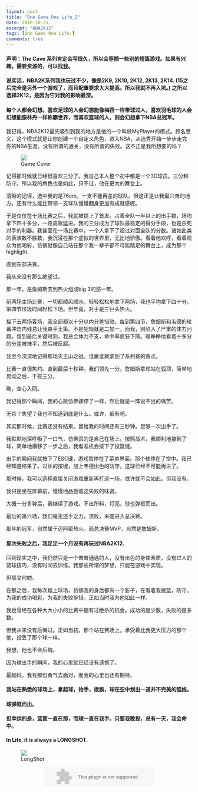 ```yaml
---
layout: post
title: "One Game One Life_2"
date: 2016-10-21.
excerpt: "NBA2K12"
tags: [One Game One Life.]
comments: true
---
```


#### 声明：The Cave 系列肯定会写很久，所以会穿插一些别的短篇游戏。如果有兴趣，需要资源的，可以找<a href="http://steamcommunity.com/profiles/76561198096986740">我</a>。

#### 说实话，NBA2K系列我也玩过不少，像是2K9, 2K10, 2K12, 2K13, 2K14. (15之后完全是另外一个游戏了，而且配置要求大大提高。所以我就不再入坑。) 之所以选择2K12，是因为它对我的影响最深。

#### 每个人都会幻想。喜欢足球的人会幻想能像梅西一样带球过人，喜欢羽毛球的人会幻想能像林丹一样称霸世界，而喜欢篮球的人，则会幻想拿下NBA总冠军。

我记得，NBA2K12最先吸引到我的地方是他的一个叫做MyPlayer的模式。顾名思义，这个模式就是让你创建一个自定义角色，进入NBA，从选秀开始一步步走完你的NBA生涯。没有所谓的通关，没有所谓的失败。这不正是我所想要的吗？

<figure>
	<img src="http://img.playnext.cn/2011/b40c8a5f636e_1432F/nba2k12.jpg">
	<figcaption>Game Cover</figcaption>
</figure>

记得那时候就已经很喜欢三分了。我自己本人整个初中都是一个3D球员。三分和防守。所以我的角色也是如此，只不过，他在更大的舞台上。

清晰的记得，选中我的是76ers，一支不能再差的球队。但这正是让我最兴奋的地方。还有什么能比带领一支球队慢慢翻身更加有成就感呢。

于是仅仅在十场比赛之后，我就被提上了首发。占着全队一半以上的出手数，场均拿下四十多分，一路高歌猛进。我的三分成为了球队最稳定的得分手段，也是杀死对手的利器。我甚至在一场比赛中，一个人拿下了超过对面全队的分数。诸如此类的表演数不胜数，我沉浸在那个虚拟的世界里，无比地骄傲。看着他欢呼，看着观众为他喝彩，仿佛就像自己站在那个我一辈子都不可能踏足的舞台上，成为那个highlight.

直到东部决赛。

我从来没有那么绝望过。

那一年，是詹姆斯去到热火组成big 3的那一年。

前两场主场比赛，一切都顺风顺水。轻轻松松地拿下两场，我也平均拿下四十分，第四节垃圾时间轻松下场。但毕竟，对手是三巨头热火。

接下去两场客场，我全部都以十分以内分差惜败。每到第四节，詹姆斯和韦德的轮番冲击内线总让我束手无策。不是犯规就是二加一。而我，则陷入了严重的体力问题。每到最后关键时刻，我总会体力不支，命中率疯狂下降。眼睁睁地看着十多分的分差被抹平，然后被反超。

我至今深深地记得那场天王山之战。谁赢谁就拿到了系列赛的赛点。

比赛一直很焦灼。直到最后十秒钟。我们领先一分。詹姆斯拿球站在弧顶，简单地晃动之后，干拔三分。

唰，空心入网。

我记得那个瞬间，我的心跳仿佛骤停了一样，然后就是一阵说不出的痛苦。

无奈？失望？我也不知道到底是什么。或许，都有吧。

其实那时候，比赛还没有结束。留给我的时间还有三秒钟。足够一次出手了。

我默默地深呼吸了一口气，仿佛真的是自己在场上。按照战术，我顺利地接到了球，简单地横移了一步之后，我看准机会按下了投篮键。

出手的瞬间我就按下了ESC键，游戏暂停在了菜单界面。那个球停在了空中。我已经知道结果了。过长的按键，加上韦德出色的防守，这球已经不可能再进了。

那时候，我可以选择直接关闭游戏重新再打这一场，或许就不会如此。但我没有。

我只是坐在屏幕前，慢慢地品尝着这失败的味道。

大概一分多钟后，我继续了游戏。不出所料，灯亮，球也弹框而出。

最后的第六场，我们毫无还手之力，溃败，未能进入总决赛。

那年的冠军，自然属于迈阿密热火。而总决赛MVP，自然是詹姆斯。

#### 那次失败之后，我足足一个月没有再玩过NBA2K12. 

回到现实之中，我仍然只是一个普普通通的人，没有出色的身体素质，没有过人的篮球技巧，没有时间去训练。我那些所谓的梦想，只能在游戏中实现。

但那又何妨。

在那之后，我每次踏上球场，仿佛我的身后都有一个影子，在看着我投篮，防守。为我的成功喝彩，为我的失败惋惜。正如当时我为他如此一样。

我也曾经在各种大大小小的比赛中握有过绝杀的机会。成功的是少数，失败的是多数。

但我从来没有后悔过。正如当初，那个站在赛场上，承受着比我更大压力的那个他，投丢了那个球一样。

我想，他也不会后悔。

因为球出手的瞬间，我的心里就已经没有遗憾了。

最起码，我有那份勇气去面对，而我的心里也还有期待。

#### 我站在熟悉的球场上，拿起球，抬手，拨腕，球在空中划出一道并不完美的弧线。

#### 球弹框而出。

#### 但幸运的是，篮筐一直在那，而球一直在我手。只要我敢投，总有一天，我会命中。

#### In Life, it is always a LONGSHOT.

<figure>
	<img src="http://www.dyxw.com/images/2016-02/29/10/10B229W001_b.jpg">
	<figcaption>LongShot</figcaption>
</figure>

<center><embed src="http://music.163.com/style/swf/widget.swf?sid=1940037&type=2&auto=1&width=278&height=32" width="298" height="52"  allowNetworking="all">






